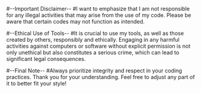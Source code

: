 #--Important Disclaimer--
#I want to emphasize that I am not responsible for any illegal activities that may arise from the use of my code. Please be aware that certain codes may not function as intended.


 #--Ethical Use of Tools--
 #It is crucial to use my tools, as well as those created by others, responsibly and ethically. Engaging in any harmful activities against 
 computers or software without explicit permission is not only unethical but also constitutes a serious crime, which can lead to significant 
 legal consequences.


 #--Final Note--
 #Always prioritize integrity and respect in your coding practices. Thank you for your understanding. Feel free to adjust any part of it to 
 better fit your style!
